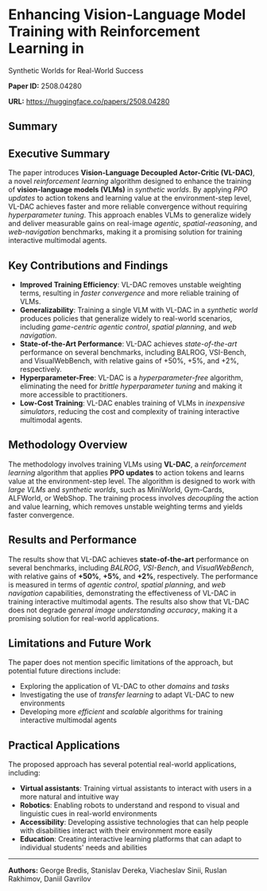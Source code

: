 # Enhancing Vision-Language Model Training with Reinforcement Learning in
  Synthetic Worlds for Real-World Success

**Paper ID:** 2508.04280

**URL:** https://huggingface.co/papers/2508.04280

## Summary

## Executive Summary
The paper introduces **Vision-Language Decoupled Actor-Critic (VL-DAC)**, a novel *reinforcement learning* algorithm designed to enhance the training of **vision-language models (VLMs)** in *synthetic worlds*. By applying *PPO updates* to action tokens and learning value at the environment-step level, VL-DAC achieves faster and more reliable convergence without requiring *hyperparameter tuning*. This approach enables VLMs to generalize widely and deliver measurable gains on real-image *agentic*, *spatial-reasoning*, and *web-navigation* benchmarks, making it a promising solution for training interactive multimodal agents.

## Key Contributions and Findings
* **Improved Training Efficiency**: VL-DAC removes unstable weighting terms, resulting in *faster convergence* and more reliable training of VLMs.
* **Generalizability**: Training a single VLM with VL-DAC in a *synthetic world* produces policies that generalize widely to real-world scenarios, including *game-centric agentic control*, *spatial planning*, and *web navigation*.
* **State-of-the-Art Performance**: VL-DAC achieves *state-of-the-art* performance on several benchmarks, including BALROG, VSI-Bench, and VisualWebBench, with relative gains of +50%, +5%, and +2%, respectively.
* **Hyperparameter-Free**: VL-DAC is a *hyperparameter-free* algorithm, eliminating the need for *brittle hyperparameter tuning* and making it more accessible to practitioners.
* **Low-Cost Training**: VL-DAC enables training of VLMs in *inexpensive simulators*, reducing the cost and complexity of training interactive multimodal agents.

## Methodology Overview
The methodology involves training VLMs using **VL-DAC**, a *reinforcement learning* algorithm that applies **PPO updates** to action tokens and learns value at the environment-step level. The algorithm is designed to work with *large VLMs* and *synthetic worlds*, such as MiniWorld, Gym-Cards, ALFWorld, or WebShop. The training process involves *decoupling* the action and value learning, which removes unstable weighting terms and yields faster convergence.

## Results and Performance
The results show that VL-DAC achieves **state-of-the-art** performance on several benchmarks, including *BALROG*, *VSI-Bench*, and *VisualWebBench*, with relative gains of **+50%**, **+5%**, and **+2%**, respectively. The performance is measured in terms of *agentic control*, *spatial planning*, and *web navigation* capabilities, demonstrating the effectiveness of VL-DAC in training interactive multimodal agents. The results also show that VL-DAC does not degrade *general image understanding accuracy*, making it a promising solution for real-world applications.

## Limitations and Future Work
The paper does not mention specific limitations of the approach, but potential future directions include:
* Exploring the application of VL-DAC to other *domains* and *tasks*
* Investigating the use of *transfer learning* to adapt VL-DAC to new environments
* Developing more *efficient* and *scalable* algorithms for training interactive multimodal agents

## Practical Applications
The proposed approach has several potential real-world applications, including:
* **Virtual assistants**: Training virtual assistants to interact with users in a more natural and intuitive way
* **Robotics**: Enabling robots to understand and respond to visual and linguistic cues in real-world environments
* **Accessibility**: Developing assistive technologies that can help people with disabilities interact with their environment more easily
* **Education**: Creating interactive learning platforms that can adapt to individual students' needs and abilities

---

**Authors:** George Bredis, Stanislav Dereka, Viacheslav Sinii, Ruslan Rakhimov, Daniil Gavrilov
